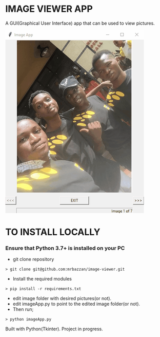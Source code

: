 # IMAGE VIEWER APP

A GUI(Graphical User Interface) app that can be used to view pictures. 


![Example Gif](image-viewer.gif)

#  TO INSTALL LOCALLY
### Ensure that Python 3.7+ is installed on your PC
- git clone repository
```shell script
> git clone git@github.com:mrbazzan/image-viewer.git
```
- Install the required modules
```shell script
> pip install -r requirements.txt
```
- edit image folder with desired pictures(or not).
- edit imageApp.py to point to the edited image folder(or not).
- Then run;
```shell script
> python imageApp.py
```

Built with Python(Tkinter). Project in progress.